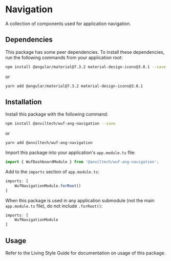 Navigation
=======

A collection of components used for application navigation.

Dependencies
------------
This package has some peer dependencies.  To install these dependencies, run the following commands from your application root:

```bash
npm install @angular/material@7.3.2 material-design-icons@3.0.1 --save
```

or

```bash
yarn add @angular/material@7.3.2 material-design-icons@3.0.1
```

Installation
------------
Install this package with the following command:

```bash
npm install @anviltech/wuf-ang-navigation --save
```

or

```bash
yarn add @anviltech/wuf-ang-navigation
```

Import this package into your application's `app.module.ts` file:

```typescript
import { WufDashboardModule } from '@anviltech/wuf-ang-navigation';
```

Add to the `imports` section of `app.module.ts`:

```typescript
imports: [
    WufNavigationModule.forRoot()
]
```

When this package is used in any application submodule (not the main `app.module.ts` file), do not include `.forRoot()`:

```typescript
imports: [
    WufNavigationModule
]
```

Usage
-----

Refer to the Living Style Guide for documentation on usage of this package. 
